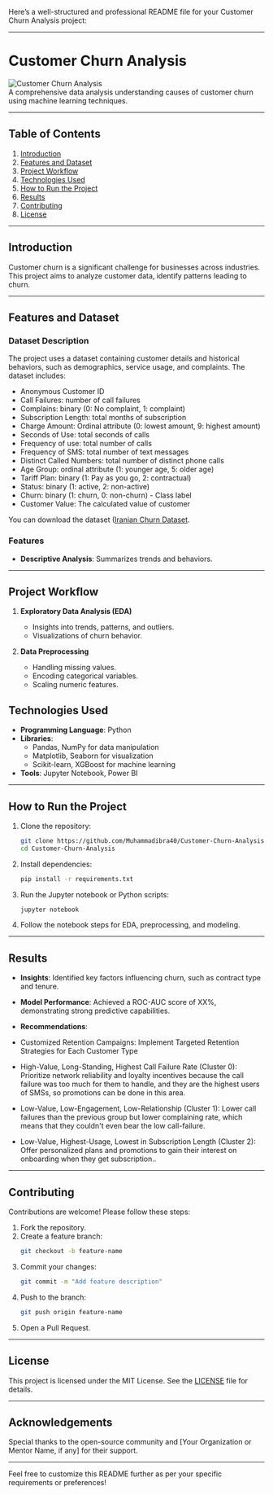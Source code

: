 Here’s a well-structured and professional README file for your Customer Churn Analysis project:

---

# **Customer Churn Analysis**

![Customer Churn Analysis](https://img.shields.io/badge/%20Analysis-blue.svg)  
A comprehensive data analysis understanding causes of customer churn using machine learning techniques.

---

## **Table of Contents**

1. [Introduction](#introduction)  
2. [Features and Dataset](#features-and-dataset)  
3. [Project Workflow](#project-workflow)  
4. [Technologies Used](#technologies-used)  
5. [How to Run the Project](#how-to-run-the-project)  
6. [Results](#results)  
7. [Contributing](#contributing)  
8. [License](#license)

---

## **Introduction**

Customer churn is a significant challenge for businesses across industries. This project aims to analyze customer data, identify patterns leading to churn.

---

## **Features and Dataset**

### **Dataset Description**
The project uses a dataset containing customer details and historical behaviors, such as demographics, service usage, and complaints. The dataset includes:  
- Anonymous Customer ID
- Call Failures: number of call failures
- Complains: binary (0: No complaint, 1: complaint)
- Subscription Length: total months of subscription
- Charge Amount: Ordinal attribute (0: lowest amount, 9: highest amount)
- Seconds of Use: total seconds of calls
- Frequency of use: total number of calls
- Frequency of SMS: total number of text messages
- Distinct Called Numbers: total number of distinct phone calls
- Age Group: ordinal attribute (1: younger age, 5: older age)
- Tariff Plan: binary (1: Pay as you go, 2: contractual)
- Status: binary (1: active, 2: non-active)
- Churn: binary (1: churn, 0: non-churn) - Class label
- Customer Value: The calculated value of customer

You can download the dataset ([Iranian Churn Dataset](https://www.kaggle.com/datasets/alinoranianesfahani/iranian-churn-dataset/data).

### **Features**
- **Descriptive Analysis**: Summarizes trends and behaviors.  
---

## **Project Workflow**

1. **Exploratory Data Analysis (EDA)**  
   - Insights into trends, patterns, and outliers.  
   - Visualizations of churn behavior.  

2. **Data Preprocessing**  
   - Handling missing values.  
   - Encoding categorical variables.  
   - Scaling numeric features.  


## **Technologies Used**

- **Programming Language**: Python  
- **Libraries**:  
  - Pandas, NumPy for data manipulation  
  - Matplotlib, Seaborn for visualization  
  - Scikit-learn, XGBoost for machine learning  
- **Tools**: Jupyter Notebook, Power BI

---

## **How to Run the Project**

1. Clone the repository:  
   ```bash
   git clone https://github.com/Muhammadibra40/Customer-Churn-Analysis.git
   cd Customer-Churn-Analysis
   ```
2. Install dependencies:  
   ```bash
   pip install -r requirements.txt
   ```
3. Run the Jupyter notebook or Python scripts:  
   ```bash
   jupyter notebook
   ```
4. Follow the notebook steps for EDA, preprocessing, and modeling.

---

## **Results**

- **Insights**: Identified key factors influencing churn, such as contract type and tenure.  
- **Model Performance**: Achieved a ROC-AUC score of XX%, demonstrating strong predictive capabilities.  
- **Recommendations**:
- Customized Retention Campaigns: Implement Targeted Retention Strategies for Each Customer Type
- High-Value, Long-Standing, Highest Call Failure Rate (Cluster 0):
  Prioritize network reliability and loyalty incentives because the call failure was too much for them to handle, and they are the highest users of SMSs, so        promotions can be done in this area.

- Low-Value, Low-Engagement, Low-Relationship (Cluster 1):
  Lower call failures than the previous group but lower complaining rate, which means that they couldn't even bear the low call-failure.

- Low-Value, Highest-Usage, Lowest in Subscription Length (Cluster 2):
  Offer personalized plans and promotions to gain their interest on onboarding when they get subscription..

---

## **Contributing**

Contributions are welcome! Please follow these steps:  
1. Fork the repository.  
2. Create a feature branch:  
   ```bash
   git checkout -b feature-name
   ```
3. Commit your changes:  
   ```bash
   git commit -m "Add feature description"
   ```
4. Push to the branch:  
   ```bash
   git push origin feature-name
   ```
5. Open a Pull Request.

---

## **License**

This project is licensed under the MIT License. See the [LICENSE](LICENSE) file for details.

---

## **Acknowledgements**

Special thanks to the open-source community and [Your Organization or Mentor Name, if any] for their support.

---

Feel free to customize this README further as per your specific requirements or preferences!
